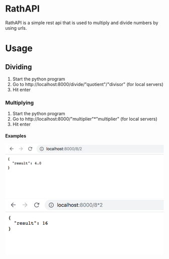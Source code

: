 # RathAPI
RathAPI is a simple rest api that is used to multiply and divide numbers by using urls.

# Usage
## Dividing
1. Start the python program
2. Go to http://localhost:8000/divide/"quotient"/"divisor" (for local servers)
3. Hit enter
### Multiplying
1. Start the python program
2. Go to http://localhost:8000/"multiplier"*"multiplier" (for local servers)
3. Hit enter

#### Examples
![Screenshot](https://raw.githubusercontent.com/lolpakichu/RathAPI/master/img/Divide.png)
![Screenshot2](https://raw.githubusercontent.com/lolpakichu/RathAPI/master/img/Multiply.png)